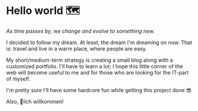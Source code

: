 # Hello world 🗺

*As time passes by, we change and evolve to something new.*

I decided to follow my dream. At least, the dream I'm dreaming on now.
That is: travel and live in a warm place, where people are easy.

My short/medium-term strategy is creating a small blog along with a 
customized portfolio. I'll have to learn a lot; I hope this little
corner of the web will become useful to me and for those who are 
looking for the IT-part of myself.

I'm pretty sure I'll have some hardcore fun while getting this project done 😎

Also, 💜lich willkommen!
